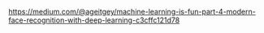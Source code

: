 https://medium.com/@ageitgey/machine-learning-is-fun-part-4-modern-face-recognition-with-deep-learning-c3cffc121d78
